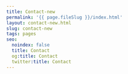 ```yaml
---
title: Contact-new
permalink: '{{ page.fileSlug }}/index.html'
layout: contact-new.html
slug: contact-new
tags: pages
seo:
  noindex: false
  title: Contact
  og:title: Contact
  twitter:title: Contact
---
```



